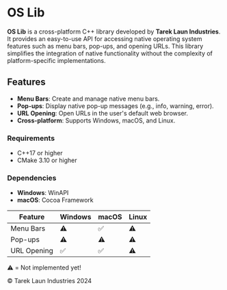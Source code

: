 # OS Lib

**OS Lib** is a cross-platform C++ library developed by **Tarek Laun Industries**. It provides an easy-to-use API for accessing native operating system features such as menu bars, pop-ups, and opening URLs. This library simplifies the integration of native functionality without the complexity of platform-specific implementations.

## Features

- **Menu Bars**: Create and manage native menu bars.
- **Pop-ups**: Display native pop-up messages (e.g., info, warning, error).
- **URL Opening**: Open URLs in the user's default web browser.
- **Cross-platform**: Supports Windows, macOS, and Linux.

### Requirements

- C++17 or higher
- CMake 3.10 or higher

### Dependencies

- **Windows**: WinAPI
- **macOS**: Cocoa Framework

| Feature       | Windows | macOS | Linux |
|---------------|---------|-------|-------|
| Menu Bars     | ⚠️       | ✅    | ⚠️     |
| Pop-ups       | ⚠️       | ⚠️     | ⚠️     |
| URL Opening   | ✅       | ✅     | ⚠️     |

⚠️ = Not implemented yet!

© Tarek Laun Industries 2024